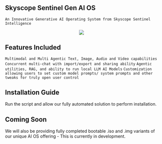 ## Skyscope Sentinel Gen AI OS
```An Innovative Generative AI Operating System from Skyscope Sentinel Intelligence```
  <br>
</h1>


<p align="center">
    <img src="(https://github.com/skyscope-sentinel/kuwa-aios/blob/main/Skyscope-Sentinel-AI-OS.png)">
  </a>
 
## Features Included
``` Multimodal and Multi Agentic Text, Image, Audio and Video capabilities ```
``` Concurrent multi-chat with import/export and sharing ability ```
``` Agentic utilities, RAG, and ability to run local LLM AI Models ```
``` Customization allowing users to set custom model prompts/ system prompts and other tweaks for truly open user control ```

## Installation Guide

Run the script and allow our fully automated solution to perform installation. 

## Coming Soon

We will also be providing fully completed bootable .iso and .img variants of our unique AI OS offering - This is currently in development.


